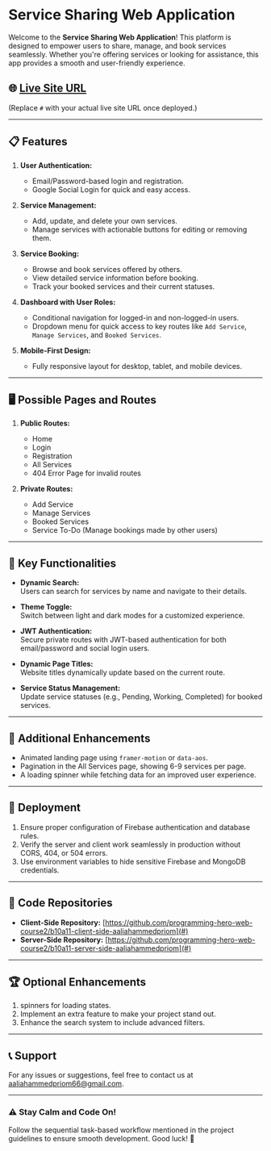 # Service Sharing Web Application

Welcome to the **Service Sharing Web Application**! This platform is designed to empower users to share, manage, and book services seamlessly. Whether you're offering services or looking for assistance, this app provides a smooth and user-friendly experience.

## 🌐 [Live Site URL](#)  
(Replace `#` with your actual live site URL once deployed.)

---

## 📋 Features

1. **User Authentication:**
   - Email/Password-based login and registration.
   - Google Social Login for quick and easy access.

2. **Service Management:**
   - Add, update, and delete your own services.
   - Manage services with actionable buttons for editing or removing them.

3. **Service Booking:**
   - Browse and book services offered by others.
   - View detailed service information before booking.
   - Track your booked services and their current statuses.

4. **Dashboard with User Roles:**
   - Conditional navigation for logged-in and non-logged-in users.
   - Dropdown menu for quick access to key routes like `Add Service`, `Manage Services`, and `Booked Services`.

5. **Mobile-First Design:**
   - Fully responsive layout for desktop, tablet, and mobile devices.

---

## 🖥️ Possible Pages and Routes

1. **Public Routes:**
   - Home
   - Login
   - Registration
   - All Services
   - 404 Error Page for invalid routes

2. **Private Routes:**
   - Add Service
   - Manage Services
   - Booked Services
   - Service To-Do (Manage bookings made by other users)

---

## 🔧 Key Functionalities

- **Dynamic Search:**  
  Users can search for services by name and navigate to their details.

- **Theme Toggle:**  
  Switch between light and dark modes for a customized experience.

- **JWT Authentication:**  
  Secure private routes with JWT-based authentication for both email/password and social login users.

- **Dynamic Page Titles:**  
  Website titles dynamically update based on the current route.

- **Service Status Management:**  
  Update service statuses (e.g., Pending, Working, Completed) for booked services.

---

## 🎨 Additional Enhancements

- Animated landing page using `framer-motion` or `data-aos`.
- Pagination in the All Services page, showing 6-9 services per page.
- A loading spinner while fetching data for an improved user experience.

---

## 🚀 Deployment 

1. Ensure proper configuration of Firebase authentication and database rules.
2. Verify the server and client work seamlessly in production without CORS, 404, or 504 errors.
3. Use environment variables to hide sensitive Firebase and MongoDB credentials.

---

## 📂 Code Repositories

- **Client-Side Repository:** [https://github.com/programming-hero-web-course2/b10a11-client-side-aaliahammedpriom](#)
- **Server-Side Repository:** [https://github.com/programming-hero-web-course2/b10a11-server-side-aaliahammedpriom](#)

---



## 🏆 Optional Enhancements

1.  spinners for loading states.
2. Implement an extra feature to make your project stand out.
3. Enhance the search system to include advanced filters.

---

## 📞 Support

For any issues or suggestions, feel free to contact us at [aaliahammedpriom66@gmail.com](mailto:aaliahammedpriom66@gmail.com).

---

### ⚠️ Stay Calm and Code On!

Follow the sequential task-based workflow mentioned in the project guidelines to ensure smooth development. Good luck! 🚀
